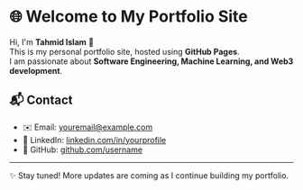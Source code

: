 # 🌐 Welcome to My Portfolio Site

Hi, I'm **Tahmid Islam** 👋  
This is my personal portfolio site, hosted using **GitHub Pages**.  
I am passionate about **Software Engineering, Machine Learning, and Web3 development**.  

## 📬 Contact
- ✉️ Email: [youremail@example.com](mailto:youremail@example.com)  
- 💼 LinkedIn: [linkedin.com/in/yourprofile](https://linkedin.com/in/yourprofile)  
- 🐙 GitHub: [github.com/username](https://github.com/username)  

---

✨ Stay tuned! More updates are coming as I continue building my portfolio.
